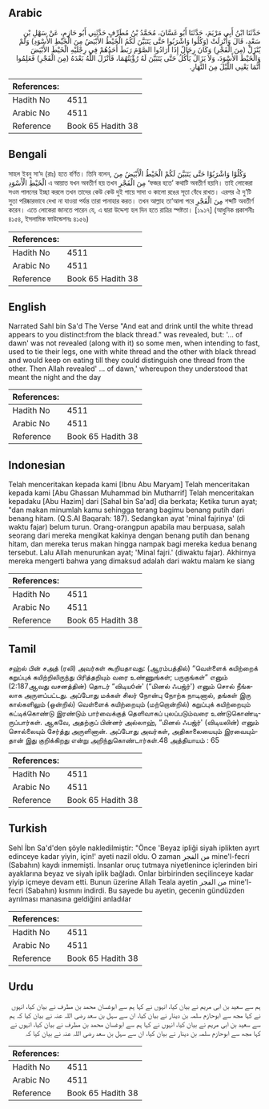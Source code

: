 ## Arabic


<div dir="rtl" lang="ar" style={{fontSize:'larger',backgroundColor:'#f8f9fa',padding:20}}>
حَدَّثَنَا ابْنُ أَبِي مَرْيَمَ، حَدَّثَنَا أَبُو غَسَّانَ، مُحَمَّدُ بْنُ مُطَرِّفٍ حَدَّثَنِي أَبُو حَازِمٍ، عَنْ سَهْلِ بْنِ سَعْدٍ، قَالَ وَأُنْزِلَتْ ‏(‏وَكُلُوا وَاشْرَبُوا حَتَّى يَتَبَيَّنَ لَكُمُ الْخَيْطُ الأَبْيَضُ مِنَ الْخَيْطِ الأَسْوَدِ‏)‏ وَلَمْ يُنْزَلْ ‏(‏مِنَ الْفَجْرِ‏)‏ وَكَانَ رِجَالٌ إِذَا أَرَادُوا الصَّوْمَ رَبَطَ أَحَدُهُمْ فِي رِجْلَيْهِ الْخَيْطَ الأَبْيَضَ وَالْخَيْطَ الأَسْوَدَ، وَلاَ يَزَالُ يَأْكُلُ حَتَّى يَتَبَيَّنَ لَهُ رُؤْيَتُهُمَا، فَأَنْزَلَ اللَّهُ بَعْدَهُ ‏(‏مِنَ الْفَجْرِ‏)‏ فَعَلِمُوا أَنَّمَا يَعْنِي اللَّيْلَ مِنَ النَّهَارِ‏.‏
</div>
<div style={{backgroundColor:'#f8f9fa',padding:20, marginBottom: 10}}><table> <thead> <tr> <th>References:</th> <th></th> </tr> </thead> <tbody><tr><td>Hadith No</td><td>4511</td></tr><tr><td>Arabic No</td><td>4511</td></tr><tr><td>Reference</td><td>Book 65 Hadith 38</td></tr></tbody></table></div>

## Bengali


<div dir="ltr" lang="bn" style={{fontSize:'larger',backgroundColor:'#f8f9fa',padding:20}}>
সাহল ইবনু সা‘দ (রাঃ) হতে বর্ণিত। তিনি বলেন, وَكُلُوْا وَاشْرَبُوْا حَتَّى يَتَبَيَّنَ لَكُمْ الْخَيْطُ الْأَبْيَضُ مِنَ الْخَيْطِ الْأَسْوَدِ এ আয়াত যখন অবতীর্ণ হয় তখন مِنَ الْفَجْرِ ‘ফজর হতে’ কথাটি অবতীর্ণ হয়নি। তাই লোকেরা সওম পালনের ইচ্ছা করলে তখন তাদের কেউ কেউ দুই পায়ে সাদা ও কালো রঙের সূতা বেঁধে রাখত। এরপর ঐ দু’টি সুতা পরিষ্কারভাবে দেখা না যাওয়া পর্যন্ত তারা পানাহার করত। তখন আল্লাহ তা‘আলা পরে مِنَ الْفَجْرِ শব্দটি অবতীর্ণ করেন। এতে লোকেরা জানতে পারেন যে, এ দ্বারা উদ্দেশ্য হল দিন হতে রাত্রির স্পষ্টতা। [১৯১৭] (আধুনিক প্রকাশনীঃ ৪১৫৪, ইসলামিক ফাউন্ডেশনঃ ৪১৫৬)
</div>
<div style={{backgroundColor:'#f8f9fa',padding:20, marginBottom: 10}}><table> <thead> <tr> <th>References:</th> <th></th> </tr> </thead> <tbody><tr><td>Hadith No</td><td>4511</td></tr><tr><td>Arabic No</td><td>4511</td></tr><tr><td>Reference</td><td>Book 65 Hadith 38</td></tr></tbody></table></div>

## English


<div dir="ltr" lang="en" style={{fontSize:'larger',backgroundColor:'#f8f9fa',padding:20}}>
Narrated Sahl bin Sa'd The Verse "And eat and drink until the white thread appears to you distinct:from the black thread." was revealed, but: '... of dawn' was not revealed (along with it) so some men, when intending to fast, used to tie their legs, one with white thread and the other with black thread and would keep on eating till they could distinguish one thread from the other. Then Allah revealed' ... of dawn,' whereupon they understood that meant the night and the day
</div>
<div style={{backgroundColor:'#f8f9fa',padding:20, marginBottom: 10}}><table> <thead> <tr> <th>References:</th> <th></th> </tr> </thead> <tbody><tr><td>Hadith No</td><td>4511</td></tr><tr><td>Arabic No</td><td>4511</td></tr><tr><td>Reference</td><td>Book 65 Hadith 38</td></tr></tbody></table></div>

## Indonesian


<div dir="ltr" lang="id" style={{fontSize:'larger',backgroundColor:'#f8f9fa',padding:20}}>
Telah menceritakan kepada kami [Ibnu Abu Maryam] Telah menceritakan kepada kami [Abu Ghassan Muhammad bin Mutharrif] Telah menceritakan kepadaku [Abu Hazim] dari [Sahal bin Sa'ad] dia berkata; Ketika turun ayat; "dan makan minumlah kamu sehingga terang bagimu benang putih dari benang hitam. (Q.S.Al Baqarah: 187). Sedangkan ayat 'minal fajrinya' (di waktu fajar) belum turun. Orang-orangpun apabila mau berpuasa, salah seorang dari mereka mengikat kakinya dengan benang putih dan benang hitam, dan mereka terus makan hingga nampak bagi mereka kedua benang tersebut. Lalu Allah menurunkan ayat; 'Minal fajri.' (diwaktu fajar). Akhirnya mereka mengerti bahwa yang dimaksud adalah dari waktu malam ke siang
</div>
<div style={{backgroundColor:'#f8f9fa',padding:20, marginBottom: 10}}><table> <thead> <tr> <th>References:</th> <th></th> </tr> </thead> <tbody><tr><td>Hadith No</td><td>4511</td></tr><tr><td>Arabic No</td><td>4511</td></tr><tr><td>Reference</td><td>Book 65 Hadith 38</td></tr></tbody></table></div>

## Tamil


<div dir="ltr" lang="ta" style={{fontSize:'larger',backgroundColor:'#f8f9fa',padding:20}}>
சஹ்ல் பின் சஅத் (ரலி) அவர்கள் கூறியதாவது: (ஆரம்பத்தில்) “வெள்ளைக் கயிற்றைக் கறுப்புக் கயிற்றிலிருந்து பிரித்தறியும் வரை உண்ணுங்கள்; பருகுங்கள்” எனும் (2:187ஆவது வசனத்தின்) தொடர் “விடியóன்' (“மினல் ஃபஜ்ர்') எனும் சொல் நீங்கலாக அருளப்பட்டது. அப்போது மக்கள் சிலர் நோன்பு நோற்க நாடினால், தங்கள் இரு கால்களிலும் (ஒன்றில்) வெள்ளைக் கயிற்றையும் (மற்றொன்றில்) கறுப்புக் கயிற்றையும் கட்டிக்கொண்டு இரண்டும் பார்வைக்குத் தெளிவாகப் புலப்படும்வரை உண்டுகொண்டிருப்பார்கள். ஆகவே, அதற்குப் பின்னர் அல்லாஹ், “மினல் ஃபஜ்ர்' (விடியலின்) எனும் சொல்லையும் சேர்த்து அருளினான். அப்போது அவர்கள், அதிகாலையையும் இரவையும்தான் இது குறிக்கிறது என்று அறிந்துகொண்டார்கள்.48 அத்தியாயம் : 65
</div>
<div style={{backgroundColor:'#f8f9fa',padding:20, marginBottom: 10}}><table> <thead> <tr> <th>References:</th> <th></th> </tr> </thead> <tbody><tr><td>Hadith No</td><td>4511</td></tr><tr><td>Arabic No</td><td>4511</td></tr><tr><td>Reference</td><td>Book 65 Hadith 38</td></tr></tbody></table></div>

## Turkish


<div dir="ltr" lang="tr" style={{fontSize:'larger',backgroundColor:'#f8f9fa',padding:20}}>
Sehl İbn Sa'd'den şöyle nakledilmiştir: "Önce 'Beyaz ipliği siyah iplikten ayırt edinceye kadar yiyin, için!' ayeti nazil oldu. O zaman من الفجر mine'l-fecri (Sabahın) kaydı inmemişti. İnsanlar oruç tutmaya niyetlenince içlerinden biri ayaklarına beyaz ve siyah iplik bağladı. Onlar birbirinden seçilinceye kadar yiyip içmeye devam etti. Bunun üzerine Allah Teala ayetin من الفجر mine'l-fecri (Sabahın) kısmını indirdi. Bu sayede bu ayetin, gecenin gündüzden ayrılması manasına geldiğini anladılar
</div>
<div style={{backgroundColor:'#f8f9fa',padding:20, marginBottom: 10}}><table> <thead> <tr> <th>References:</th> <th></th> </tr> </thead> <tbody><tr><td>Hadith No</td><td>4511</td></tr><tr><td>Arabic No</td><td>4511</td></tr><tr><td>Reference</td><td>Book 65 Hadith 38</td></tr></tbody></table></div>

## Urdu


<div dir="rtl" lang="ur" style={{fontSize:'larger',backgroundColor:'#f8f9fa',padding:20}}>
ہم سے سعید بن ابی مریم نے بیان کیا، انہوں نے کہا ہم سے ابوغسان محمد بن مطرف نے بیان کیا، انہوں نے کہا مجھ سے ابوحازم سلمہ بن دینار نے بیان کیا، ان سے سہل بن سعد رضی اللہ عنہ نے بیان کیا کہ ہم سے سعید بن ابی مریم نے بیان کیا، انہوں نے کہا ہم سے ابوغسان محمد بن مطرف نے بیان کیا، انہوں نے کہا مجھ سے ابوحازم سلمہ بن دینار نے بیان کیا، ان سے سہل بن سعد رضی اللہ عنہ نے بیان کیا کہ
</div>
<div style={{backgroundColor:'#f8f9fa',padding:20, marginBottom: 10}}><table> <thead> <tr> <th>References:</th> <th></th> </tr> </thead> <tbody><tr><td>Hadith No</td><td>4511</td></tr><tr><td>Arabic No</td><td>4511</td></tr><tr><td>Reference</td><td>Book 65 Hadith 38</td></tr></tbody></table></div>